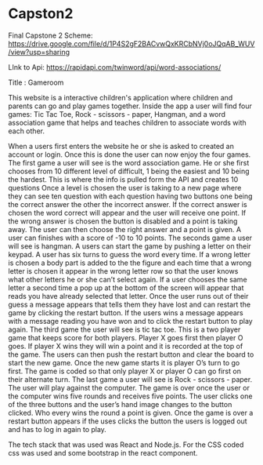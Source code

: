 # Capston2

Final Capstone 2 Scheme:  https://drive.google.com/file/d/1P4S2gF2BACvwQxKRCbNVj0oJQqAB_WUV/view?usp=sharing

LInk to Api:  https://rapidapi.com/twinword/api/word-associations/

Title : Gameroom

This website is a interactive children's application where children and parents can go and play games together. Inside the app a user will find four games: Tic Tac Toe, Rock - scissors - paper, Hangman, and a word association game that helps and teaches children to associate words with each other. 

When a users first enters the website he or she is asked to created an account or login. Once this is done the user can now enjoy the four games. The first game a user will see is the word association game. He or she first chooses from 10 different level of difficult, 1 being the easiest and 10 being the hardest. This is where the info is pulled form the API and creates 10 questions Once a level is chosen the user is taking to a new page where they can see ten question with each question having two buttons one being the correct answer the other the incorrect answer. If the correct answer is chosen the word correct will appear and the user will receive one point. If the wrong answer is chosen the button is disabled and a point is taking away. The user can then choose the right answer and a point is given. A user can finishes with a score of -10 to 10 points. The seconds game a user will see is hangman. A users can start the game by pushing a letter on their keypad. A user has six turns to guess the word every time. If a wrong letter is chosen a body part is added to the the figure and each time that a wrong letter is chosen it appear in the wrong letter row so that the user knows what other letters he or she can’t select again. If a user chooses the same letter a second time a pop up at the bottom of the screen will appear that reads you have already selected that letter. Once the user runs out of their guess a message appears that tells them they have lost and can restart the game by clicking the restart button. If the users wins a message appears with a message reading you have won and to click the restart button to play again. The third game the user will see is tic tac toe. This is a two player game that keeps score for both players. Player X goes first then player O goes. If player X wins they will win a point and it is recorded at the top of the game. The users can then push the restart button and clear the board to start the new game. Once the new game starts it is player O’s turn to go first. The game is coded so that only player X or player O can go first on their alternate turn. The last game a user will see is Rock - scissors - paper. The user will play against the computer. The game is over once the user or the computer wins five rounds and receives five points. The user clicks one of the three buttons and the user’s hand image changes to the button clicked. Who every wins the round a point is given. Once the game is over a restart button appears if the uses clicks the button the users is logged out and has to log in again to play.   

The tech stack that was used was React and Node.js. For the CSS coded css was used and some bootstrap in the react component.
